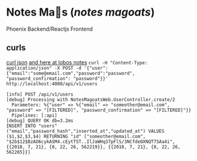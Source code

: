 # Notes Ma🐐s (*notes magoats*)
Phoenix Backend/Reactjs Frontend


## curls
[curl json](https://tecadmin.net/post-json-data-with-curl-command/)
[and here at lobos notes](https://lobotuerto.com/blog/building-a-json-api-with-phoenix-and-elixir/)
`curl -H "Content-Type: application/json" -X POST -d '{"user":{"email":"some@email.com","password":"password", "password_confirmation": "password"}}' http://localhost:4000/api/v1/users`

```
[info] POST /api/v1/users
[debug] Processing with NotesMagoatsWeb.UserController.create/2
  Parameters: %{"user" => %{"email" => "someother@email.com", "password" => "[FILTERED]", "password_confirmation" => "[FILTERED]"}}
  Pipelines: [:api]
[debug] QUERY OK db=3.2ms
INSERT INTO "users" ("email","password_hash","inserted_at","updated_at") VALUES ($1,$2,$3,$4) RETURNING "id" ["someother@email.com", "$2b$12$BzAO6cykASM4.cEytTST..IlJaWHq37pFlS/3NCfdeOXNQT7SAa4i", {{2018, 7, 21}, {8, 22, 26, 562219}}, {{2018, 7, 21}, {8, 22, 26, 562265}}]
```

